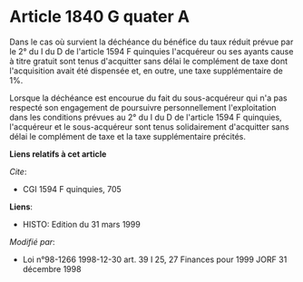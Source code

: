 # Article 1840 G quater A

Dans le cas où survient la déchéance du bénéfice du taux réduit prévue par le 2° du I du D de l'article 1594 F quinquies
l'acquéreur ou ses ayants cause à titre gratuit sont tenus d'acquitter sans délai le complément de taxe dont l'acquisition
avait été dispensée et, en outre, une taxe supplémentaire de 1%.

Lorsque la déchéance est encourue du fait du sous-acquéreur qui n'a pas respecté son engagement de poursuivre personnellement
l'exploitation dans les conditions prévues au 2° du I du D de l'article 1594 F quinquies, l'acquéreur et le sous-acquéreur
sont tenus solidairement d'acquitter sans délai le complément de taxe et la taxe supplémentaire précités.

**Liens relatifs à cet article**

_Cite_:

  - CGI 1594 F quinquies, 705

**Liens**:

  - HISTO: Edition du 31 mars 1999

_Modifié par_:

  - Loi n°98-1266 1998-12-30 art. 39 I 25, 27 Finances pour 1999 JORF 31 décembre 1998
